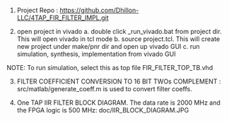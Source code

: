 1. Project Repo : https://github.com/Dhillon-LLC/4TAP_FIR_FILTER_IMPL.git

2. open project in vivado
        a. double click _run_vivado.bat from project dir. This will open vivado in tcl mode
        b. source project.tcl. This will create new project under make/pnr dir and open up vivado GUI
        c. run simulation, synthesis, implementation from vivado GUI

NOTE: To run simulation, select this as top file FIR_FILTER_TOP_TB.vhd        

3. FILTER COEFFICIENT CONVERSION TO 16 BIT TWOs COMPLEMENT :
        src/matlab/generate_coeff.m is used to convert filter coeffs. 

4. One TAP IIR FILTER BLOCK DIAGRAM. The data rate is 2000 MHz and the FPGA logic is 500 MHz:
    doc/IIR_BLOCK_DIAGRAM.JPG